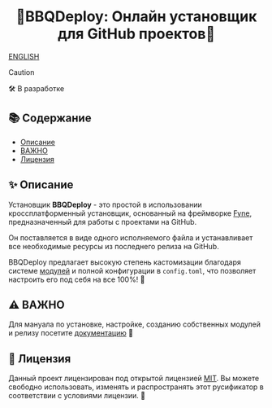 <div align="center">
<h1>🚀BBQDeploy: Онлайн установщик для GitHub проектов🚀</h1>
</div>

[ENGLISH](https://github.com/bazelik-null/BBQDeploy/blob/main/README.md)

>[!CAUTION]
>
>🛠️ В разработке

## 📚 Содержание
- [Описание](#описание)
- [ВАЖНО](#важно)
- [Лицензия](#лицензия)

## ✨ Описание
Установщик **BBQDeploy** - это простой в использовании кроссплатформенный установщик, основанный на фреймворке [Fyne](https://fyne.io/), предназначенный для работы с проектами на GitHub. 

Он поставляется в виде одного исполняемого файла и устанавливает все необходимые ресурсы из последнего релиза на GitHub. 

BBQDeploy предлагает высокую степень кастомизации благодаря системе [модулей](#модули) и полной конфигурации в `config.toml`, что позволяет настроить его под себя на все 100%! 🎨

## ⚠️ ВАЖНО
Для мануала по установке, настройке, созданию собственных модулей и релизу посетите [документацию](https://github.com/bazelik-null/BBQDeploy/wiki) 📖

## 📝 Лицензия
Данный проект лицензирован под открытой лицензией [MIT](https://mit-license.org/). Вы можете свободно использовать, изменять и распространять этот русификатор в соответствии с условиями лицензии. 🌟
